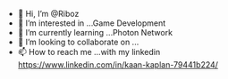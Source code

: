 - 👋 Hi, I’m @Riboz
- 👀 I’m interested in ...Game Development
- 🌱 I’m currently learning ...Photon Network
- 💞️ I’m looking to collaborate on ...
- 📫 How to reach me ...with my linkedin https://www.linkedin.com/in/kaan-kaplan-79441b224/

<!---
Riboz/Riboz is a ✨ special ✨ repository because its `README.md` (this file) appears on your GitHub profile.
You can click the Preview link to take a look at your changes.
--->
